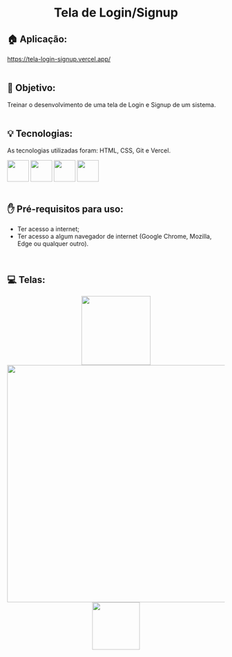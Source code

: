 <h1 align="center">
  Tela de Login/Signup
</h1>

## 🏠 Aplicação:
https://tela-login-signup.vercel.app/
<br><br>

## 🎯 Objetivo:
<span>Treinar o desenvolvimento de uma tela de Login e Signup de um sistema.</span>
<br><br>

## 💡 Tecnologias:
As tecnologias utilizadas foram: HTML, CSS, Git e Vercel.
<div display: "flex" justify-content="center">
  <img width="50px" src="https://cdn.jsdelivr.net/gh/devicons/devicon@latest/icons/html5/html5-original.svg"/>
  <img width="50px" src="https://cdn.jsdelivr.net/gh/devicons/devicon@latest/icons/css3/css3-original.svg"/>
  <img width="50px" src="https://cdn.jsdelivr.net/gh/devicons/devicon@latest/icons/git/git-original.svg"/>        
  <img width="50px" src="https://cdn.jsdelivr.net/gh/devicons/devicon@latest/icons/vercel/vercel-original.svg"/>
</div>
<br>

## ✋ Pré-requisitos para uso:
<ul>
  <li>Ter acesso a internet;</li>
  <li>Ter acesso a algum navegador de internet (Google Chrome, Mozilla, Edge ou qualquer outro).</li>
</ul>
<br>

## 💻 Telas:
<div align="center">
  <img src="https://github.com/tiagorodri-dev/site-nutricionista/assets/68871083/017e0e9f-1736-4edc-a164-e4c752d4c69d" width="160">
  <img src="https://github.com/tiagorodri-dev/site-nutricionista/assets/68871083/6fb321fd-6099-4561-8f71-436383bcf7d4" width="550">
  <img src="https://github.com/tiagorodri-dev/site-nutricionista/assets/68871083/13b1d88b-ed58-464f-9743-91f8f98bd254" width="110">
</div>
